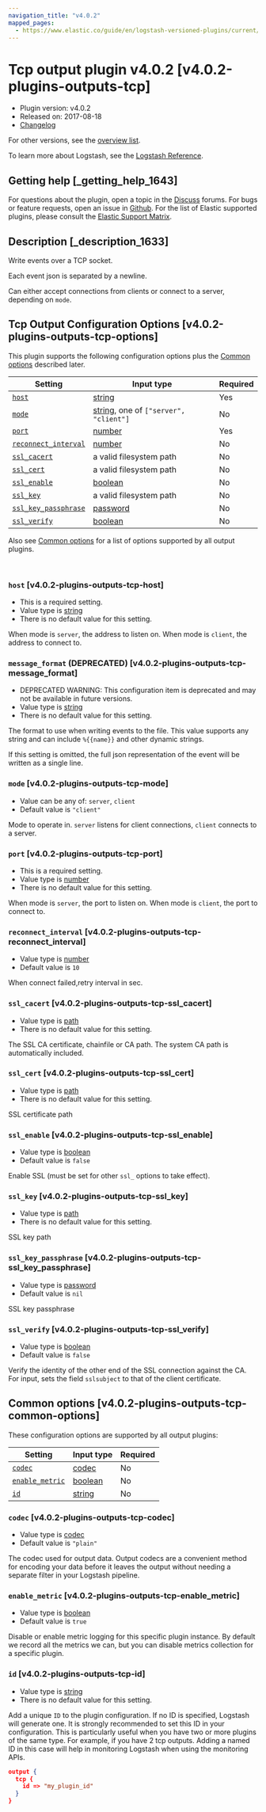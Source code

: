 ```yaml
---
navigation_title: "v4.0.2"
mapped_pages:
  - https://www.elastic.co/guide/en/logstash-versioned-plugins/current/v4.0.2-plugins-outputs-tcp.html
---
```


# Tcp output plugin v4.0.2 [v4.0.2-plugins-outputs-tcp]


* Plugin version: v4.0.2
* Released on: 2017-08-18
* [Changelog](https://github.com/logstash-plugins/logstash-output-tcp/blob/v4.0.2/CHANGELOG.md)

For other versions, see the [overview list](output-tcp-index.md).

To learn more about Logstash, see the [Logstash Reference](logstash://reference/index.md).

## Getting help [_getting_help_1643]

For questions about the plugin, open a topic in the [Discuss](http://discuss.elastic.co) forums. For bugs or feature requests, open an issue in [Github](https://github.com/logstash-plugins/logstash-output-tcp). For the list of Elastic supported plugins, please consult the [Elastic Support Matrix](https://www.elastic.co/support/matrix#matrix_logstash_plugins).


## Description [_description_1633]

Write events over a TCP socket.

Each event json is separated by a newline.

Can either accept connections from clients or connect to a server, depending on `mode`.


## Tcp Output Configuration Options [v4.0.2-plugins-outputs-tcp-options]

This plugin supports the following configuration options plus the [Common options](v4-0-2-plugins-outputs-tcp.md#v4.0.2-plugins-outputs-tcp-common-options) described later.

| Setting | Input type | Required |
| --- | --- | --- |
| [`host`](v4-0-2-plugins-outputs-tcp.md#v4.0.2-plugins-outputs-tcp-host) | [string](logstash://reference/configuration-file-structure.md#string) | Yes |
| [`mode`](v4-0-2-plugins-outputs-tcp.md#v4.0.2-plugins-outputs-tcp-mode) | [string](logstash://reference/configuration-file-structure.md#string), one of `["server", "client"]` | No |
| [`port`](v4-0-2-plugins-outputs-tcp.md#v4.0.2-plugins-outputs-tcp-port) | [number](logstash://reference/configuration-file-structure.md#number) | Yes |
| [`reconnect_interval`](v4-0-2-plugins-outputs-tcp.md#v4.0.2-plugins-outputs-tcp-reconnect_interval) | [number](logstash://reference/configuration-file-structure.md#number) | No |
| [`ssl_cacert`](v4-0-2-plugins-outputs-tcp.md#v4.0.2-plugins-outputs-tcp-ssl_cacert) | a valid filesystem path | No |
| [`ssl_cert`](v4-0-2-plugins-outputs-tcp.md#v4.0.2-plugins-outputs-tcp-ssl_cert) | a valid filesystem path | No |
| [`ssl_enable`](v4-0-2-plugins-outputs-tcp.md#v4.0.2-plugins-outputs-tcp-ssl_enable) | [boolean](logstash://reference/configuration-file-structure.md#boolean) | No |
| [`ssl_key`](v4-0-2-plugins-outputs-tcp.md#v4.0.2-plugins-outputs-tcp-ssl_key) | a valid filesystem path | No |
| [`ssl_key_passphrase`](v4-0-2-plugins-outputs-tcp.md#v4.0.2-plugins-outputs-tcp-ssl_key_passphrase) | [password](logstash://reference/configuration-file-structure.md#password) | No |
| [`ssl_verify`](v4-0-2-plugins-outputs-tcp.md#v4.0.2-plugins-outputs-tcp-ssl_verify) | [boolean](logstash://reference/configuration-file-structure.md#boolean) | No |

Also see [Common options](v4-0-2-plugins-outputs-tcp.md#v4.0.2-plugins-outputs-tcp-common-options) for a list of options supported by all output plugins.

 

### `host` [v4.0.2-plugins-outputs-tcp-host]

* This is a required setting.
* Value type is [string](logstash://reference/configuration-file-structure.md#string)
* There is no default value for this setting.

When mode is `server`, the address to listen on. When mode is `client`, the address to connect to.


### `message_format`  (DEPRECATED) [v4.0.2-plugins-outputs-tcp-message_format]

* DEPRECATED WARNING: This configuration item is deprecated and may not be available in future versions.
* Value type is [string](logstash://reference/configuration-file-structure.md#string)
* There is no default value for this setting.

The format to use when writing events to the file. This value supports any string and can include `%{{name}}` and other dynamic strings.

If this setting is omitted, the full json representation of the event will be written as a single line.


### `mode` [v4.0.2-plugins-outputs-tcp-mode]

* Value can be any of: `server`, `client`
* Default value is `"client"`

Mode to operate in. `server` listens for client connections, `client` connects to a server.


### `port` [v4.0.2-plugins-outputs-tcp-port]

* This is a required setting.
* Value type is [number](logstash://reference/configuration-file-structure.md#number)
* There is no default value for this setting.

When mode is `server`, the port to listen on. When mode is `client`, the port to connect to.


### `reconnect_interval` [v4.0.2-plugins-outputs-tcp-reconnect_interval]

* Value type is [number](logstash://reference/configuration-file-structure.md#number)
* Default value is `10`

When connect failed,retry interval in sec.


### `ssl_cacert` [v4.0.2-plugins-outputs-tcp-ssl_cacert]

* Value type is [path](logstash://reference/configuration-file-structure.md#path)
* There is no default value for this setting.

The SSL CA certificate, chainfile or CA path. The system CA path is automatically included.


### `ssl_cert` [v4.0.2-plugins-outputs-tcp-ssl_cert]

* Value type is [path](logstash://reference/configuration-file-structure.md#path)
* There is no default value for this setting.

SSL certificate path


### `ssl_enable` [v4.0.2-plugins-outputs-tcp-ssl_enable]

* Value type is [boolean](logstash://reference/configuration-file-structure.md#boolean)
* Default value is `false`

Enable SSL (must be set for other `ssl_` options to take effect).


### `ssl_key` [v4.0.2-plugins-outputs-tcp-ssl_key]

* Value type is [path](logstash://reference/configuration-file-structure.md#path)
* There is no default value for this setting.

SSL key path


### `ssl_key_passphrase` [v4.0.2-plugins-outputs-tcp-ssl_key_passphrase]

* Value type is [password](logstash://reference/configuration-file-structure.md#password)
* Default value is `nil`

SSL key passphrase


### `ssl_verify` [v4.0.2-plugins-outputs-tcp-ssl_verify]

* Value type is [boolean](logstash://reference/configuration-file-structure.md#boolean)
* Default value is `false`

Verify the identity of the other end of the SSL connection against the CA. For input, sets the field `sslsubject` to that of the client certificate.



## Common options [v4.0.2-plugins-outputs-tcp-common-options]

These configuration options are supported by all output plugins:

| Setting | Input type | Required |
| --- | --- | --- |
| [`codec`](v4-0-2-plugins-outputs-tcp.md#v4.0.2-plugins-outputs-tcp-codec) | [codec](logstash://reference/configuration-file-structure.md#codec) | No |
| [`enable_metric`](v4-0-2-plugins-outputs-tcp.md#v4.0.2-plugins-outputs-tcp-enable_metric) | [boolean](logstash://reference/configuration-file-structure.md#boolean) | No |
| [`id`](v4-0-2-plugins-outputs-tcp.md#v4.0.2-plugins-outputs-tcp-id) | [string](logstash://reference/configuration-file-structure.md#string) | No |

### `codec` [v4.0.2-plugins-outputs-tcp-codec]

* Value type is [codec](logstash://reference/configuration-file-structure.md#codec)
* Default value is `"plain"`

The codec used for output data. Output codecs are a convenient method for encoding your data before it leaves the output without needing a separate filter in your Logstash pipeline.


### `enable_metric` [v4.0.2-plugins-outputs-tcp-enable_metric]

* Value type is [boolean](logstash://reference/configuration-file-structure.md#boolean)
* Default value is `true`

Disable or enable metric logging for this specific plugin instance. By default we record all the metrics we can, but you can disable metrics collection for a specific plugin.


### `id` [v4.0.2-plugins-outputs-tcp-id]

* Value type is [string](logstash://reference/configuration-file-structure.md#string)
* There is no default value for this setting.

Add a unique `ID` to the plugin configuration. If no ID is specified, Logstash will generate one. It is strongly recommended to set this ID in your configuration. This is particularly useful when you have two or more plugins of the same type. For example, if you have 2 tcp outputs. Adding a named ID in this case will help in monitoring Logstash when using the monitoring APIs.

```json
output {
  tcp {
    id => "my_plugin_id"
  }
}
```



